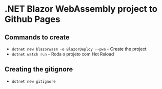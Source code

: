 # .NET Blazor WebAssembly project to Github Pages

## Commands to create

- `dotnet new blazorwasm -o BlazorDeploy --pwa` - Create the project
- `dotnet watch run` - Roda o projeto com Hot Reload

## Creating the gitignore

- `dotnet new gitignore`


